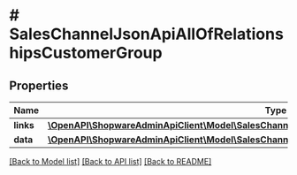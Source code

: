 # # SalesChannelJsonApiAllOfRelationshipsCustomerGroup

## Properties

Name | Type | Description | Notes
------------ | ------------- | ------------- | -------------
**links** | [**\OpenAPI\ShopwareAdminApiClient\Model\SalesChannelJsonApiAllOfRelationshipsCustomerGroupLinks**](SalesChannelJsonApiAllOfRelationshipsCustomerGroupLinks.md) |  | [optional]
**data** | [**\OpenAPI\ShopwareAdminApiClient\Model\SalesChannelJsonApiAllOfRelationshipsCustomerGroupData**](SalesChannelJsonApiAllOfRelationshipsCustomerGroupData.md) |  | [optional]

[[Back to Model list]](../../README.md#models) [[Back to API list]](../../README.md#endpoints) [[Back to README]](../../README.md)
